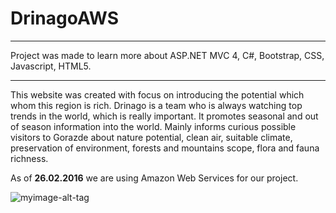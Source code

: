 # DrinagoAWS

<hr>
Project was made to learn more about ASP.NET MVC 4, C#, Bootstrap, CSS, Javascript, HTML5.
<hr>

This website was created with focus on introducing the potential which whom this region is rich. Drinago is a team who is always watching top trends in the world, which is really important. It promotes seasonal and out of season information into the world. Mainly informs curious possible visitors to Gorazde about nature potential, clean air, suitable climate, preservation of environment, forests and mountains scope, flora and fauna richness.

As of <b>26.02.2016</b> we are using Amazon Web Services for our project.

![myimage-alt-tag](http://i.imgur.com/7QSsR0o.png)
